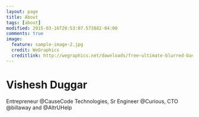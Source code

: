 ```yaml
---
layout: page
title: About
tags: [about]
modified: 2015-03-16T20:53:07.573882-04:00
comments: true
image:
  feature: sample-image-2.jpg
  credit: WeGraphics
  creditlink: http://wegraphics.net/downloads/free-ultimate-blurred-background-pack/
---
```


# Vishesh Duggar
Entrepreneur @CauseCode Technologies, Sr Engineer @Curious, CTO @billaway and @AltrUHelp

